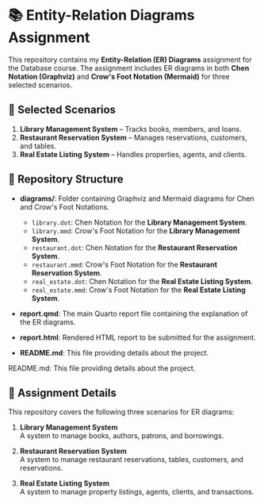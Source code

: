 # 📚 Entity-Relation Diagrams Assignment

This repository contains my **Entity-Relation (ER) Diagrams** assignment for the Database course. The assignment includes ER diagrams in both **Chen Notation (Graphviz)** and **Crow's Foot Notation (Mermaid)** for three selected scenarios.

## 📌 Selected Scenarios
1. **Library Management System** – Tracks books, members, and loans.
2. **Restaurant Reservation System** – Manages reservations, customers, and tables.
3. **Real Estate Listing System** – Handles properties, agents, and clients.

## 📂 Repository Structure
- **diagrams/**: Folder containing Graphviz and Mermaid diagrams for Chen and Crow's Foot Notations.
  - `library.dot`: Chen Notation for the **Library Management System**.
  - `library.mmd`: Crow's Foot Notation for the **Library Management System**.
  - `restaurant.dot`: Chen Notation for the **Restaurant Reservation System**.
  - `restaurant.mmd`: Crow's Foot Notation for the **Restaurant Reservation System**.
  - `real_estate.dot`: Chen Notation for the **Real Estate Listing System**.
  - `real_estate.mmd`: Crow's Foot Notation for the **Real Estate Listing System**.

- **report.qmd**: The main Quarto report file containing the explanation of the ER diagrams.
- **report.html**: Rendered HTML report to be submitted for the assignment.

- **README.md**: This file providing details about the project.

README.md: This file providing details about the project.

## 📜 Assignment Details
This repository covers the following three scenarios for ER diagrams:

1. **Library Management System**  
   A system to manage books, authors, patrons, and borrowings.
   
2. **Restaurant Reservation System**  
   A system to manage restaurant reservations, tables, customers, and reservations.
   
3. **Real Estate Listing System**  
   A system to manage property listings, agents, clients, and transactions.
